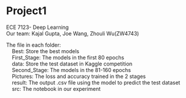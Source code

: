 # Project1
ECE 7123- Deep Learning  
Our team: Kajal Gupta, Joe Wang, Zhouli Wu(ZW4743)  

The file in each folder:  
&nbsp;&nbsp;&nbsp;&nbsp;Best:  Store the best models    
&nbsp;&nbsp;&nbsp;&nbsp;First_Stage:  The models in the first 80 epochs  
&nbsp;&nbsp;&nbsp;&nbsp;data:  Store the test dataset in Kaggle competition  
&nbsp;&nbsp;&nbsp;&nbsp;Second_Stage:  The models in the 81-160 epochs  
&nbsp;&nbsp;&nbsp;&nbsp;Pictures: The loss and accuracy trained in the 2 stages  
&nbsp;&nbsp;&nbsp;&nbsp;result:  The output .csv file using the model to predict the test dataset  
&nbsp;&nbsp;&nbsp;&nbsp;src: The notebook in our experiment  

